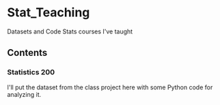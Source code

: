 # Stat_Teaching
Datasets and Code Stats courses I've taught

## Contents 

### Statistics 200
I'll put the dataset from the class project here with some Python code for analyzing it. 
